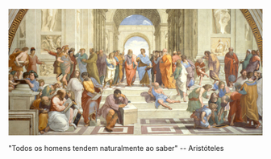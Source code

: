 ![Open Source at Microsoft](/images/school-of-athens.jpg) 

"Todos os homens tendem naturalmente ao saber" -- Aristóteles